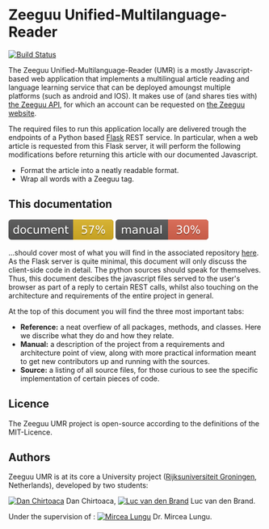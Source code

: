 # Zeeguu Unified-Multilanguage-Reader
[![Build Status](https://travis-ci.org/mircealungu/Unified-Multilanguage-Reader.svg?branch=development_core)](https://travis-ci.org/mircealungu/Unified-Multilanguage-Reader)

The Zeeguu Unified-Multilanguage-Reader (UMR) is a mostly Javascript-based web application that implements a multilingual article reading and language learning service that can be deployed amoungst multiple platforms (such as android and IOS). It makes use of (and shares ties with) [the Zeeguu API](https://github.com/mircealungu/Zeeguu-API), for which an account can be requested on [the Zeeguu website](https://www.zeeguu.unibe.ch).

The required files to run this application locally are delivered trough the endpoints of a Python based [Flask](http://flask.pocoo.org) REST service. In particular, when a web article is requested from this Flask server, it will perform the following modifications before returning this article with our documented Javascript.

- Format the article into a neatly readable format.
- Wrap all words with a Zeeguu tag.

## This documentation
![Documentation Coverage](badge.svg) ![Manual Coverage](manual-badge.svg)

...should cover most of what you will find in the associated repository [here](https://github.com/mircealungu/Unified-Multilanguage-Reader). As the Flask server is quite minimal, this document will only discuss the client-side code in detail. The python sources should speak for themselves. Thus, this document descibes the javascript files served to the user's browser as part of a reply to certain REST calls, whilst also touching on the architecture and requirements of the entire project in general.

At the top of this document you will find the three most important tabs:

- **Reference:** a neat overfiew of all packages, methods, and classes. Here we discribe what they do and how they relate.
- **Manual:** a description of the project from a requirements and architecture point of view, along with more practical information meant to get new contributors up and running with the sources.
- **Source:** a listing of all source files, for those curious to see the specific implementation of certain pieces of code.

## Licence
The Zeeguu UMR project is open-source according to the definitions of the MIT-Licence.

## Authors
Zeeguu UMR is at its core a University project ([Rijksuniversiteit Groningen](http://www.rug.nl), Netherlands), developed by two students:

[![ Dan Chirtoaca](https://avatars1.githubusercontent.com/DanChirtoaca?s=32)](https://github.com/DanChirtoaca) Dan Chirtoaca,
[![Luc van den Brand](https://avatars1.githubusercontent.com/Lukeslux?s=32)](https://github.com/Lukeslux) Luc van den Brand.

Under the supervision of : [![Mircea Lungu](https://avatars1.githubusercontent.com/mircealungu?s=32)](https://github.com/Lukeslux) Dr. Mircea Lungu.
